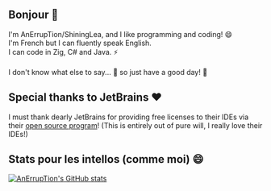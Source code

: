 ## Bonjour 🥖

I'm AnErrupTion/ShiningLea, and I like programming and coding! 😄<br/>
I'm French but I can fluently speak English.<br/>
I can code in Zig, C# and Java. ⚡<br/>
<br/>
I don't know what else to say... 🤔 so just have a good day! 💬

## Special thanks to JetBrains ♥️

I must thank dearly JetBrains for providing free licenses to their IDEs via their [open source program](https://jb.gg/OpenSourceSupport)! (This is entirely out of pure will, I really love their IDEs!)

## Stats pour les intellos (comme moi) 😄
[![AnErrupTion's GitHub stats](https://github-readme-stats.vercel.app/api?username=AnErrupTion&theme=synthwave&show_icons=true)](https://github.com/anuraghazra/github-readme-stats)
